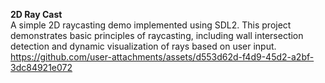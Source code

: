 **2D Ray Cast**
<br>
A simple 2D raycasting demo implemented using SDL2. This project demonstrates basic principles of raycasting, including wall intersection detection and dynamic visualization of rays based on user input.
<br>
https://github.com/user-attachments/assets/d553d62d-f4d9-45d2-a2bf-3dc84921e072

